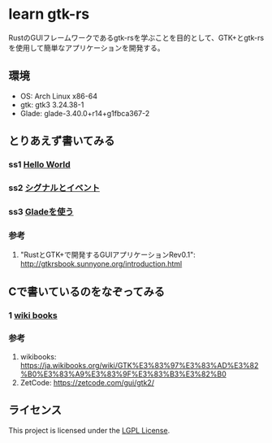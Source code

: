 # learn gtk-rs 

RustのGUIフレームワークであるgtk-rsを学ぶことを目的として、GTK+とgtk-rsを使用して簡単なアプリケーションを開発する。

## 環境

- OS: Arch Linux x86-64
- gtk: gtk3 3.24.38-1      
- Glade: glade-3.40.0+r14+g1fbca367-2 

## とりあえず書いてみる

### ss1 [Hello World](./hello_world)
### ss2 [シグナルとイベント](./signal)
### ss3 [Gladeを使う](./glade)

### 参考

1. "RustとGTK+で開発するGUIアプリケーションRev0.1": http://gtkrsbook.sunnyone.org/introduction.html 

## Cで書いているのをなぞってみる

### 1 [wiki books](./wiki_books) 

### 参考

1. wikibooks: https://ja.wikibooks.org/wiki/GTK%E3%83%97%E3%83%AD%E3%82%B0%E3%83%A9%E3%83%9F%E3%83%B3%E3%82%B0
2. ZetCode: https://zetcode.com/gui/gtk2/ 


## ライセンス

This project is licensed under the [LGPL License](LICENSE).
